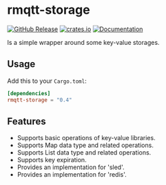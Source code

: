 # rmqtt-storage

<a href="https://github.com/rmqtt/rmqtt-storage/releases"><img alt="GitHub Release" src="https://img.shields.io/github/release/rmqtt/rmqtt-storage?color=brightgreen" /></a>
<a href="https://crates.io/crates/rmqtt-storage"><img alt="crates.io" src="https://img.shields.io/crates/v/rmqtt-storage" /></a>
<a href="https://docs.rs/rmqtt-storage"><img alt="Documentation" src="https://docs.rs/rmqtt-storage/badge.svg" /></a>


Is a simple wrapper around some key-value storages.


## Usage

Add this to your `Cargo.toml`:

```toml
[dependencies]
rmqtt-storage = "0.4"
```

## Features

- Supports basic operations of key-value libraries.
- Supports Map data type and related operations.
- Supports List data type and related operations.
- Supports key expiration.
- Provides an implementation for 'sled'.
- Provides an implementation for 'redis'.
